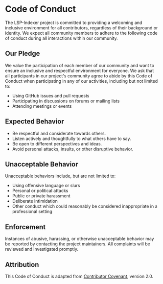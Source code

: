 # Code of Conduct

The LSP-Indexer project is committed to providing a welcoming and inclusive environment for all contributors, regardless of their background or identity. We expect all community members to adhere to the following code of conduct during all interactions within our community.

## Our Pledge

We value the participation of each member of our community and want to ensure an inclusive and respectful environment for everyone. We ask that all participants in our project's community agree to abide by this Code of Conduct when participating in any of our activities, including but not limited to:

- Using GitHub issues and pull requests
- Participating in discussions on forums or mailing lists
- Attending meetings or events

## Expected Behavior

- Be respectful and considerate towards others.
- Listen actively and thoughtfully to what others have to say.
- Be open to different perspectives and ideas.
- Avoid personal attacks, insults, or other disruptive behavior.

## Unacceptable Behavior

Unacceptable behaviors include, but are not limited to:

- Using offensive language or slurs
- Personal or political attacks
- Public or private harassment
- Deliberate intimidation
- Other conduct which could reasonably be considered inappropriate in a professional setting

## Enforcement

Instances of abusive, harassing, or otherwise unacceptable behavior may be reported by contacting the project maintainers. All complaints will be reviewed and investigated promptly.

## Attribution

This Code of Conduct is adapted from [Contributor Covenant](https://www.contributor-covenant.org/), version 2.0.
